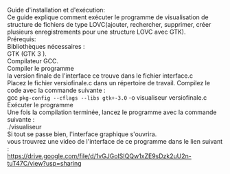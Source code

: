Guide d'installation et d'exécution:<br>
Ce guide explique comment exécuter le programme de visualisation de structure de fichiers de type LOVC(ajouter, rechercher, supprimer, créer plusieurs enregistrements pour une structure LOVC avec GTK).<br>
Prérequis:<br>
Bibliothèques nécessaires :<br>
GTK (GTK 3 ).<br>
Compilateur GCC.<br>
Compiler le programme<br>
la version finale de l'interface ce trouve dans le fichier interface.c<br>
Placez le fichier versiofinale.c dans un répertoire de travail. Compilez le code avec la commande suivante :<br>
gcc `pkg-config --cflags --libs gtk+-3.0` -o visualiseur versiofinale.c<br>
Exécuter le programme<br>
Une fois la compilation terminée, lancez le programme avec la commande suivante :<br>
./visualiseur<br>
Si tout se passe bien, l'interface graphique s'ouvrira.<br>
vous trouvrez une video de l'interface de ce programme dans le lien suivant :<br>
https://drive.google.com/file/d/1vGJGolSIQQw1xZE9sDzk2uU2n-tuT47C/view?usp=sharing<br>

